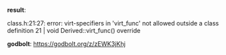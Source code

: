 **result**:
 
class.h:21:27: error: virt-specifiers in 'virt_func' not allowed outside a class definition
   21 | void Derived::virt_func() override
 
**godbolt**: https://godbolt.org/z/zEWK3jKhj
